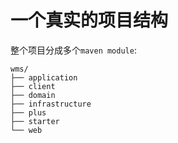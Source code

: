 # 一个真实的项目结构

整个项目分成多个`maven module`:

```
wms/
├── application
├── client
├── domain
├── infrastructure
├── plus
├── starter
└── web
```

